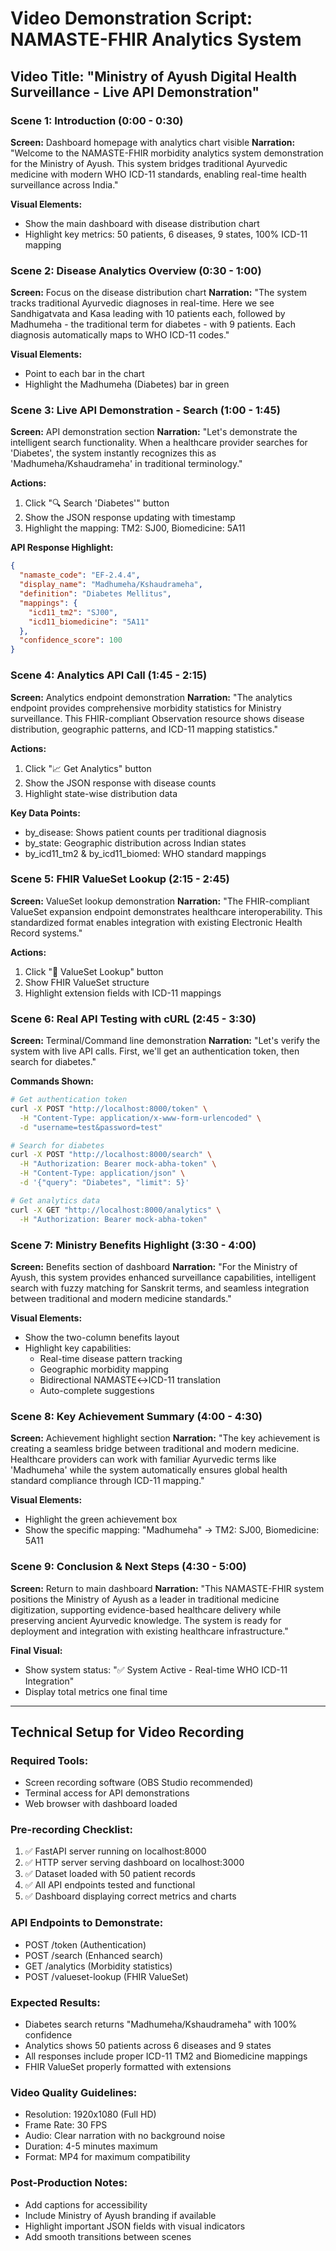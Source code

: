 # Video Demonstration Script: NAMASTE-FHIR Analytics System

## Video Title: "Ministry of Ayush Digital Health Surveillance - Live API Demonstration"

### Scene 1: Introduction (0:00 - 0:30)
**Screen:** Dashboard homepage with analytics chart visible
**Narration:** 
"Welcome to the NAMASTE-FHIR morbidity analytics system demonstration for the Ministry of Ayush. This system bridges traditional Ayurvedic medicine with modern WHO ICD-11 standards, enabling real-time health surveillance across India."

**Visual Elements:**
- Show the main dashboard with disease distribution chart
- Highlight key metrics: 50 patients, 6 diseases, 9 states, 100% ICD-11 mapping

### Scene 2: Disease Analytics Overview (0:30 - 1:00)
**Screen:** Focus on the disease distribution chart
**Narration:**
"The system tracks traditional Ayurvedic diagnoses in real-time. Here we see Sandhigatvata and Kasa leading with 10 patients each, followed by Madhumeha - the traditional term for diabetes - with 9 patients. Each diagnosis automatically maps to WHO ICD-11 codes."

**Visual Elements:**
- Point to each bar in the chart
- Highlight the Madhumeha (Diabetes) bar in green

### Scene 3: Live API Demonstration - Search (1:00 - 1:45)
**Screen:** API demonstration section
**Narration:**
"Let's demonstrate the intelligent search functionality. When a healthcare provider searches for 'Diabetes', the system instantly recognizes this as 'Madhumeha/Kshaudrameha' in traditional terminology."

**Actions:**
1. Click "🔍 Search 'Diabetes'" button
2. Show the JSON response updating with timestamp
3. Highlight the mapping: TM2: SJ00, Biomedicine: 5A11

**API Response Highlight:**
```json
{
  "namaste_code": "EF-2.4.4",
  "display_name": "Madhumeha/Kshaudrameha",
  "definition": "Diabetes Mellitus",
  "mappings": {
    "icd11_tm2": "SJ00",
    "icd11_biomedicine": "5A11"
  },
  "confidence_score": 100
}
```

### Scene 4: Analytics API Call (1:45 - 2:15)
**Screen:** Analytics endpoint demonstration
**Narration:**
"The analytics endpoint provides comprehensive morbidity statistics for Ministry surveillance. This FHIR-compliant Observation resource shows disease distribution, geographic patterns, and ICD-11 mapping statistics."

**Actions:**
1. Click "📈 Get Analytics" button
2. Show the JSON response with disease counts
3. Highlight state-wise distribution data

**Key Data Points:**
- by_disease: Shows patient counts per traditional diagnosis
- by_state: Geographic distribution across Indian states
- by_icd11_tm2 & by_icd11_biomed: WHO standard mappings

### Scene 5: FHIR ValueSet Lookup (2:15 - 2:45)
**Screen:** ValueSet lookup demonstration
**Narration:**
"The FHIR-compliant ValueSet expansion endpoint demonstrates healthcare interoperability. This standardized format enables integration with existing Electronic Health Record systems."

**Actions:**
1. Click "🏥 ValueSet Lookup" button
2. Show FHIR ValueSet structure
3. Highlight extension fields with ICD-11 mappings

### Scene 6: Real API Testing with cURL (2:45 - 3:30)
**Screen:** Terminal/Command line demonstration
**Narration:**
"Let's verify the system with live API calls. First, we'll get an authentication token, then search for diabetes."

**Commands Shown:**
```bash
# Get authentication token
curl -X POST "http://localhost:8000/token" \
  -H "Content-Type: application/x-www-form-urlencoded" \
  -d "username=test&password=test"

# Search for diabetes
curl -X POST "http://localhost:8000/search" \
  -H "Authorization: Bearer mock-abha-token" \
  -H "Content-Type: application/json" \
  -d '{"query": "Diabetes", "limit": 5}'

# Get analytics data
curl -X GET "http://localhost:8000/analytics" \
  -H "Authorization: Bearer mock-abha-token"
```

### Scene 7: Ministry Benefits Highlight (3:30 - 4:00)
**Screen:** Benefits section of dashboard
**Narration:**
"For the Ministry of Ayush, this system provides enhanced surveillance capabilities, intelligent search with fuzzy matching for Sanskrit terms, and seamless integration between traditional and modern medicine standards."

**Visual Elements:**
- Show the two-column benefits layout
- Highlight key capabilities:
  - Real-time disease pattern tracking
  - Geographic morbidity mapping
  - Bidirectional NAMASTE↔ICD-11 translation
  - Auto-complete suggestions

### Scene 8: Key Achievement Summary (4:00 - 4:30)
**Screen:** Achievement highlight section
**Narration:**
"The key achievement is creating a seamless bridge between traditional and modern medicine. Healthcare providers can work with familiar Ayurvedic terms like 'Madhumeha' while the system automatically ensures global health standard compliance through ICD-11 mapping."

**Visual Elements:**
- Highlight the green achievement box
- Show the specific mapping: "Madhumeha" → TM2: SJ00, Biomedicine: 5A11

### Scene 9: Conclusion & Next Steps (4:30 - 5:00)
**Screen:** Return to main dashboard
**Narration:**
"This NAMASTE-FHIR system positions the Ministry of Ayush as a leader in traditional medicine digitization, supporting evidence-based healthcare delivery while preserving ancient Ayurvedic knowledge. The system is ready for deployment and integration with existing healthcare infrastructure."

**Final Visual:**
- Show system status: "✅ System Active - Real-time WHO ICD-11 Integration"
- Display total metrics one final time

---

## Technical Setup for Video Recording

### Required Tools:
- Screen recording software (OBS Studio recommended)
- Terminal access for API demonstrations
- Web browser with dashboard loaded

### Pre-recording Checklist:
1. ✅ FastAPI server running on localhost:8000
2. ✅ HTTP server serving dashboard on localhost:3000
3. ✅ Dataset loaded with 50 patient records
4. ✅ All API endpoints tested and functional
5. ✅ Dashboard displaying correct metrics and charts

### API Endpoints to Demonstrate:
- POST /token (Authentication)
- POST /search (Enhanced search)
- GET /analytics (Morbidity statistics)
- POST /valueset-lookup (FHIR ValueSet)

### Expected Results:
- Diabetes search returns "Madhumeha/Kshaudrameha" with 100% confidence
- Analytics shows 50 patients across 6 diseases and 9 states
- All responses include proper ICD-11 TM2 and Biomedicine mappings
- FHIR ValueSet properly formatted with extensions

### Video Quality Guidelines:
- Resolution: 1920x1080 (Full HD)
- Frame Rate: 30 FPS
- Audio: Clear narration with no background noise
- Duration: 4-5 minutes maximum
- Format: MP4 for maximum compatibility

### Post-Production Notes:
- Add captions for accessibility
- Include Ministry of Ayush branding if available
- Highlight important JSON fields with visual indicators
- Add smooth transitions between scenes